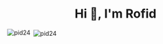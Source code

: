 <h1 align="center">Hi 👋, I'm Rofid</h1>
<p><img align="left" src="https://github-readme-stats.vercel.app/api/top-langs?username=pid24&show_icons=true&locale=en&layout=compact" alt="pid24" /></p>

<p>&nbsp;<img align="center" src="https://github-readme-stats.vercel.app/api?username=pid24&show_icons=true&locale=en" alt="pid24" /></p>
